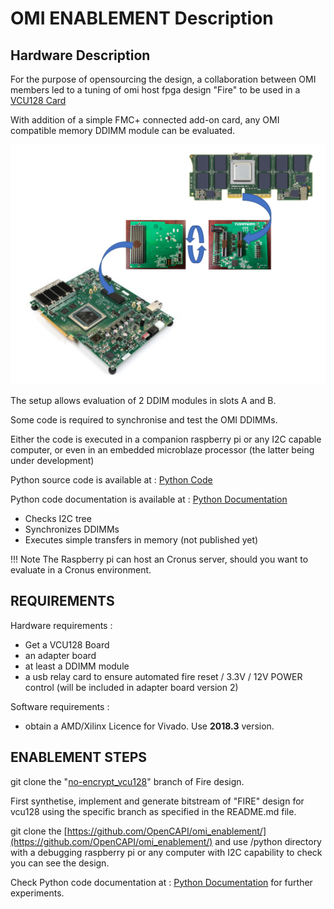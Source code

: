 # OMI ENABLEMENT Description

## Hardware Description

For the purpose of opensourcing the design, a collaboration between OMI members led to a tuning of omi host fpga design "Fire" to be used in a [VCU128 Card]

[VCU128 Card]: https://www.xilinx.com/products/boards-and-kits/vcu128.htmlhttps://www.xilinx.com/products/boards-and-kits/vcu128.html

With addition of a simple FMC+ connected add-on card, any OMI compatible memory DDIMM module can be evaluated.

![vcu_tormem_setup](../pictures/vcu_tormem_setup.PNG)

The setup allows evaluation of 2 DDIM modules in slots A and B.

Some code is required to synchronise and test the OMI DDIMMs.

Either the code is executed in a companion raspberry pi or any I2C capable computer, or even in an embedded microblaze processor (the latter being under development)

Python source code is available at : [Python Code]

[Python Code]:https://github.com/OpenCAPI/omi_enablement/tree/main/python

Python code documentation is available at : [Python Documentation]

[Python Documentation]:../python

- Checks I2C tree
- Synchronizes DDIMMs
- Executes simple transfers in memory (not published yet)

!!! Note    The Raspberry pi can host an Cronus server, should you want to evaluate in a Cronus environment.

## REQUIREMENTS

Hardware requirements :

- Get a VCU128 Board
- an adapter board
- at least a DDIMM module
- a usb relay card to ensure automated fire reset / 3.3V / 12V POWER control (will be included in adapter board version 2)

Software requirements : 

- obtain a AMD/Xilinx Licence for Vivado. Use **2018.3** version.

## ENABLEMENT STEPS

git clone the "[no-encrypt_vcu128](https://github.com/acastellane/omi_host_fire/tree/no_encrypt_vcu128)" branch of Fire design. 

First synthetise, implement and generate bitstream of "FIRE" design for vcu128 using the specific branch as specified in the README.md file.

git clone the [https://github.com/OpenCAPI/omi_enablement/](https://github.com/OpenCAPI/omi_enablement/) and use /python directory with a debugging raspberry pi or any computer with I2C capability to check you can see the design.

Check Python code documentation at : [Python Documentation] for further experiments.

[Python Documentation]:../python